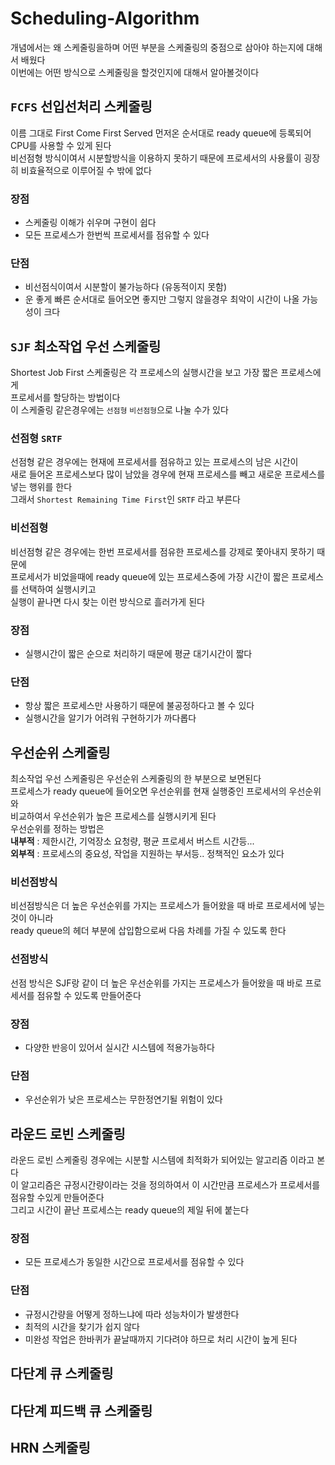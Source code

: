 # Scheduling-Algorithm
개념에서는 왜 스케줄링을하며 어떤 부분을 스케줄링의 중점으로 삼아야 하는지에 대해서 배웠다  
이번에는 어떤 방식으로 스케줄링을 할것인지에 대해서 알아볼것이다

## `FCFS` 선입선처리 스케줄링
이름 그대로 First Come First Served 먼저온 순서대로 ready queue에 등록되어 CPU를 사용할 수 있게 된다  
비선점형 방식이여서 시분할방식을 이용하지 못하기 때문에 프로세서의 사용률이 굉장히 비효율적으로 이루어질 수 밖에 없다  
### 장점
- 스케줄링 이해가 쉬우며 구현이 쉽다
- 모든 프로세스가 한번씩 프로세서를 점유할 수 있다

### 단점
- 비선점식이여서 시분할이 불가능하다 (유동적이지 못함)
- 운 좋게 빠른 순서대로 들어오면 좋지만 그렇지 않을경우 최악이 시간이 나올 가능성이 크다


## `SJF` 최소작업 우선 스케줄링
Shortest Job First 스케줄링은 각 프로세스의 실행시간을 보고 가장 짧은 프로세스에게  
프로세서를 할당하는 방법이다  
이 스케줄링 같은경우에는 `선점형` `비선점형`으로 나눌 수가 있다
### 선점형 `SRTF`
선점형 같은 경우에는 현재에 프로세서를 점유하고 있는 프로세스의 남은 시간이  
새로 들어온 프로세스보다 많이 남았을 경우에 현재 프로세스를 빼고 새로운 프로세스를 넣는 행위를 한다  
그래서 `Shortest Remaining Time First`인 `SRTF` 라고 부른다 

### 비선점형
비선점형 같은 경우에는 한번 프로세서를 점유한 프로세스를 강제로 쫓아내지 못하기 때문에  
프로세서가 비었을때에 ready queue에 있는 프로세스중에 가장 시간이 짧은 프로세스를 선택하여 실행시키고  
실행이 끝나면 다시 찾는 이런 방식으로 흘러가게 된다

### 장점
- 실행시간이 짧은 순으로 처리하기 때문에 평균 대기시간이 짧다

### 단점
- 항상 짧은 프로세스만 사용하기 때문에 불공정하다고 볼 수 있다
- 실행시간을 알기가 어려워 구현하기가 까다롭다


## 우선순위 스케줄링
최소작업 우선 스케줄링은 우선순위 스케줄링의 한 부분으로 보면된다  
프로세스가 ready queue에 들어오면 우선순위를 현재 실행중인 프로세서의 우선순위와  
비교하여서 우선순위가 높은 프로세스를 실행시키게 된다  
우선순위를 정하는 방법은  
**내부적** : 제한시간, 기억장소 요청량, 평균 프로세서 버스트 시간등...  
**외부적** : 프로세스의 중요성, 작업을 지원하는 부서등.. 정책적인 요소가 있다  
### 비선점방식
비선점방식은 더 높은 우선순위를 가지는 프로세스가 들어왔을 때 바로 프로세서에 넣는 것이 아니라  
ready queue의 헤더 부분에 삽입함으로써 다음 차례를 가질 수 있도록 한다
### 선점방식
선점 방식은 SJF랑 같이 더 높은 우선순위를 가지는 프로세스가 들어왔을 때 바로 프로세서를 점유할 수 있도록 만들어준다  

### 장점
- 다양한 반응이 있어서 실시간 시스템에 적용가능하다
### 단점 
- 우선순위가 낮은 프로세스는 무한정연기될 위험이 있다

## 라운드 로빈 스케줄링
라운드 로빈 스케줄링 경우에는 시분할 시스템에 최적화가 되어있는 알고리즘 이라고 본다  
이 알고리즘은 규정시간량이라는 것을 정의하여서 이 시간만큼 프로세스가 프로세서를 점유할 수있게 만들어준다  
그리고 시간이 끝난 프로세스는 ready queue의 제일 뒤에 붙는다  

### 장점
- 모든 프로세스가 동일한 시간으로 프로세서를 점유할 수 있다

### 단점
- 규정시간량을 어떻게 정하느냐에 따라 성능차이가 발생한다
- 최적의 시간을 찾기가 쉽지 않다
- 미완성 작업은 한바퀴가 끝날때까지 기다려야 하므로 처리 시간이 높게 된다


## 다단계 큐 스케줄링

## 다단계 피드백 큐 스케줄링

## HRN 스케줄링

